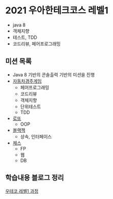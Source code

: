 # 2021 우아한테크코스 레벨1
- java 8
- 객체지향
- 테스트, TDD
- 코드리뷰, 페어프로그래밍

## 미션 목록
- Java 8 기반의 콘솔출력 기반의 미션을 진행 
- [자동차경주게임](https://github.com/knae11/woowalevel1/tree/racing-car)
    - 페어프로그래밍
    - 코드리뷰
    - 객체지향
    - 단위테스트
    - TDD
- [로또](https://github.com/knae11/woowalevel1/tree/lotto)
    - OOP
- [블랙잭](https://github.com/knae11/woowalevel1/tree/blackjack)
    - 상속, 인터페이스
- [체스](https://github.com/knae11/woowalevel1/tree/chess)
    - FP
    - 웹
    - DB 

## 학습내용 블로그 정리
[우테코 레벨1 과정](https://nauni.tistory.com/category/%EC%9A%B0%EC%95%84%ED%95%9C%ED%85%8C%ED%81%AC%EC%BD%94%EC%8A%A4/%EB%A0%88%EB%B2%A81)
